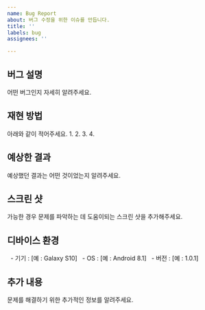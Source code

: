 ```yaml
---
name: Bug Report
about: 버그 수정을 위한 이슈를 만듭니다.
title: ''
labels: bug
assignees: ''

---
```


## 버그 설명
어떤 버그인지 자세히 알려주세요.


## 재현 방법
아래와 같이 적어주세요.
1.
2.
3.
4.

## 예상한 결과
예상했던 결과는 어떤 것이었는지 알려주세요.

## 스크린 샷
가능한 경우 문제를 파악하는 데 도움이되는 스크린 샷을 추가해주세요.

## 디바이스 환경
  - 기기 : [예 : Galaxy S10]
  - OS : [예 : Android 8.1]
  - 버전 : [예 : 1.0.1]

## 추가 내용
문제를 해결하기 위한 추가적인 정보를 알려주세요.
